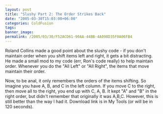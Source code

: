 ```yaml
---
layout: post
title: "Slushy Part 2: The Order Strikes Back"
date: "2005-03-30T15:03:00+06:00"
categories: ColdFusion 
tags: 
banner_image: 
permalink: /2005/03/30/F52ACD61-90AA-44BB-4A098D35F0A06FB4
---
```


Roland Collins made a good point about the slushy code - if you don't maintain order when you shift items left and right, it gets a bit distracting. He made a small mod to my code (err, Ron's code really) to help maintain order. Whenever you do the "All Left" or "All Right", the items that move maintain their order. 

Now, to be anal, it only remembers the orders of the items shifting. So imagine you have A, B, and C in the left column. If you move C to the right, then move all to the right, you end up with C, A, B. It kept "A" and "B" in the right order, but didn't remember that originally it was A,B,C. However, this is still better than the way I had it. Download link is in My Tools (or will be in 120 seconds).